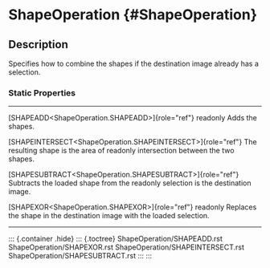 ShapeOperation {#ShapeOperation}
==============

Description
-----------

Specifies how to combine the shapes if the destination image already has
a selection.

### Static Properties

  --------------------------------------------------------------- --------------------------------------
  [SHAPEADD\<ShapeOperation.SHAPEADD\>]{role="ref"} readonly      Adds the shapes.

  [SHAPEINTERSECT\<ShapeOperation.SHAPEINTERSECT\>]{role="ref"}   The resulting shape is the area of
  readonly                                                        intersection between the two shapes.

  [SHAPESUBTRACT\<ShapeOperation.SHAPESUBTRACT\>]{role="ref"}     Subtracts the loaded shape from the
  readonly                                                        selection is the destination image.

  [SHAPEXOR\<ShapeOperation.SHAPEXOR\>]{role="ref"} readonly      Replaces the shape in the destination
                                                                  image with the loaded selection.
  --------------------------------------------------------------- --------------------------------------

::: {.container .hide}
::: {.toctree}
ShapeOperation/SHAPEADD.rst ShapeOperation/SHAPEXOR.rst
ShapeOperation/SHAPEINTERSECT.rst ShapeOperation/SHAPESUBTRACT.rst
:::
:::
